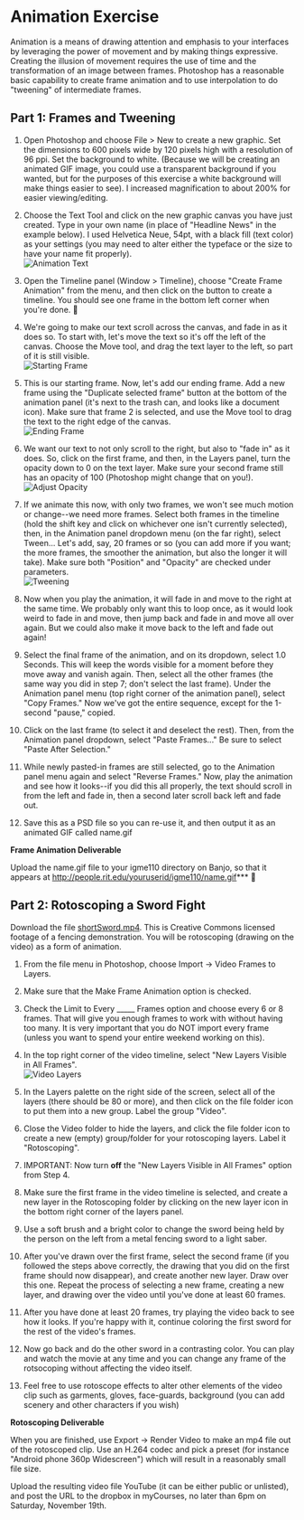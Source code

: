 # Animation Exercise

Animation is a means of drawing attention and emphasis to your interfaces by leveraging the power of movement and by making things expressive.  Creating the illusion of movement requires the use of time and the transformation of an image between frames.  Photoshop has a reasonable basic capability to create frame animation and to use interpolation to do "tweening" of intermediate frames.  

## Part 1: Frames and Tweening

1. Open Photoshop and choose File > New to create a new graphic.  Set the dimensions to 600 pixels wide by 120 pixels high with a resolution of 96 ppi. Set the background to white. (Because we will be creating an animated GIF image, you could use a transparent background if you wanted, but for the purposes of this exercise a white background will make things easier to see).  I increased magnification to about 200% for easier viewing/editing.

2. Choose the Text Tool and click on the new graphic canvas you have just created.  Type in your own name (in place of "Headline News" in the example below).   I used Helvetica Neue, 54pt, with a black fill (text color) as your settings (you may need to alter either the typeface or the size to have your name fit properly). <br>![Animation Text](animationText.png)

3. Open the Timeline panel (Window > Timeline), choose "Create Frame Animation" from the menu, and then click on the button to create a timeline. You should see one frame in the bottom left corner when you're done. 

4. We're going to make our text scroll across the canvas, and fade in as it does so. To start with, let's move the text so it's off the left of the canvas. Choose the Move tool, and drag the text layer to the left, so part of it is still visible. <br>![Starting Frame](startingFrame.png)

5. This is our starting frame. Now, let's add our ending frame. Add a new frame using the "Duplicate selected frame" button at the bottom of the animation panel (it's next to the trash can, and looks like a document icon). Make sure that frame 2 is selected, and use the Move tool to drag the text to the right edge of the canvas. <br>![Ending Frame](endingFrame.png)

6. We want our text to not only scroll to the right, but also to "fade in" as it does. So, click on the first frame, and then, in the Layers panel, turn the opacity down to 0 on the text layer. Make sure your second frame still has an opacity of 100 (Photoshop might change that on you!). ![Adjust Opacity](adjustOpacity.png)

7. If we animate this now, with only two frames, we won't see much motion or change--we need more frames. Select both frames in the timeline (hold the shift key and click on whichever one isn't currently selected), then, in the Animation panel dropdown menu (on the far right), select Tween... Let's add, say, 20 frames or so (you can add more if you want; the more frames, the smoother the animation, but also the longer it will take). Make sure both "Position" and "Opacity" are checked under parameters.<br>![Tweening](tweening.png)

8. Now when you play the animation, it will fade in and move to the right at the same time. We probably only want this to loop once, as it would look weird to fade in and move, then jump back and fade in and move all over again. But we could also make it move back to the left and fade out again!

9. Select the final frame of the animation, and on its dropdown, select 1.0 Seconds. This will keep the words visible for a moment before they move away and vanish again. Then, select all the other frames (the same way you did in step 7; don't select the last frame). Under the Animation panel menu (top right corner of the animation panel), select "Copy Frames." Now we've got the entire sequence, except for the 1-second "pause," copied.

10. Click on the last frame (to select it and deselect the rest). Then, from the Animation panel dropdown, select "Paste Frames..." Be sure to select "Paste After Selection."

11. While newly pasted-in frames are still selected, go to the Animation panel menu again and select "Reverse Frames." Now, play the animation and see how it looks--if you did this all properly, the text should scroll in from the left and fade in, then a second later scroll back left and fade out. 

12. Save this as a PSD file so you can re-use it, and then output it as an animated GIF called name.gif 

**Frame Animation Deliverable**

Upload the name.gif file to your igme110 directory on Banjo, so that it appears at http://people.rit.edu/youruserid/igme110/name.gif***

## Part 2: Rotoscoping a Sword Fight

Download the file [shortSword.mp4](shortSword.mp4). This is Creative Commons licensed footage of a fencing demonstration. You will be rotoscoping (drawing on the video) as a form of animation.

1. From the file menu in Photoshop, choose Import -> Video Frames to Layers. 

2. Make sure that the Make Frame Animation option is checked.

3. Check the Limit to Every _____ Frames option and choose every 6 or 8 frames. That will give you enough frames to work with without having too many. It is very important that you do NOT import every frame (unless you want to spend your entire weekend working on this).  

4. In the top right corner of the video timeline, select "New Layers Visible in All Frames".<br>![Video Layers](rotoscopingLayers.png)

5. In the Layers palette on the right side of the screen, select all of the layers (there should be 80 or more), and then click on the file folder icon to put them into a new group. Label the group "Video".

6. Close the Video folder to hide the layers, and click the file folder icon to create a new (empty) group/folder for your rotoscoping layers. Label it "Rotoscoping".

7. IMPORTANT: Now turn **off** the "New Layers Visible in All Frames" option from Step 4.

8.	Make sure the first frame in the video timeline is selected, and create a new layer in the Rotoscoping folder by clicking on the new layer icon in the bottom right corner of the layers panel.

9.	Use a soft brush and a bright color to change the sword being held by the person on the left from a metal fencing sword to a light saber.  

10.	After you've drawn over the first frame, select the second frame (if you followed the steps above correctly, the drawing that you did on the first frame should now disappear), and create another new layer. Draw over this one. Repeat the process of selecting a new frame, creating a new layer, and drawing over the video until you've done at least 60 frames. 

11.	After you have done at least 20 frames, try playing the video back to see how it looks. If you're happy with it, continue coloring the first sword for the rest of the video's frames.

12.	Now go back and do the other sword in a contrasting color. You can play and watch the movie at any time and you can change any frame of the rotsocoping without affecting the video itself.  

13.	Feel free to use rotoscope effects to alter other elements of the video clip such as garments, gloves, face-guards, background (you can add scenery and other characters if you wish)

**Rotoscoping Deliverable**

When you are finished, use Export -> Render Video to make an mp4 file out of the rotoscoped clip.  Use an H.264 codec and pick a preset (for instance "Android phone 360p Widescreen") which will result in a reasonably small file size.

Upload the resulting video file YouTube (it can be either public or unlisted), and post the URL to the dropbox in myCourses, no later than 6pm on Saturday, November 19th.

